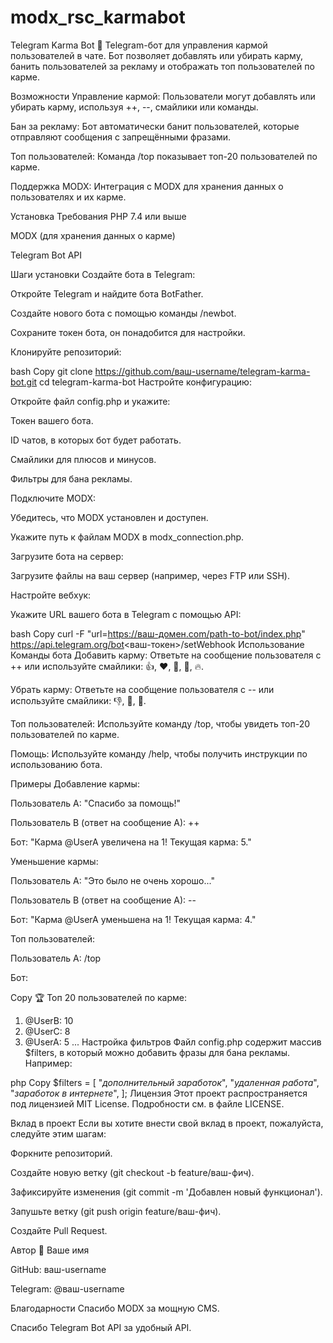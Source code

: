 # modx_rsc_karmabot
Telegram Karma Bot
🤖 Telegram-бот для управления кармой пользователей в чате. Бот позволяет добавлять или убирать карму, банить пользователей за рекламу и отображать топ пользователей по карме.

Возможности
Управление кармой: Пользователи могут добавлять или убирать карму, используя ++, --, смайлики или команды.

Бан за рекламу: Бот автоматически банит пользователей, которые отправляют сообщения с запрещёнными фразами.

Топ пользователей: Команда /top показывает топ-20 пользователей по карме.

Поддержка MODX: Интеграция с MODX для хранения данных о пользователях и их карме.

Установка
Требования
PHP 7.4 или выше

MODX (для хранения данных о карме)

Telegram Bot API

Шаги установки
Создайте бота в Telegram:

Откройте Telegram и найдите бота BotFather.

Создайте нового бота с помощью команды /newbot.

Сохраните токен бота, он понадобится для настройки.

Клонируйте репозиторий:

bash
Copy
git clone https://github.com/ваш-username/telegram-karma-bot.git
cd telegram-karma-bot
Настройте конфигурацию:

Откройте файл config.php и укажите:

Токен вашего бота.

ID чатов, в которых бот будет работать.

Смайлики для плюсов и минусов.

Фильтры для бана рекламы.

Подключите MODX:

Убедитесь, что MODX установлен и доступен.

Укажите путь к файлам MODX в modx_connection.php.

Загрузите бота на сервер:

Загрузите файлы на ваш сервер (например, через FTP или SSH).

Настройте вебхук:

Укажите URL вашего бота в Telegram с помощью API:

bash
Copy
curl -F "url=https://ваш-домен.com/path-to-bot/index.php" https://api.telegram.org/bot<ваш-токен>/setWebhook
Использование
Команды бота
Добавить карму: Ответьте на сообщение пользователя с ++ или используйте смайлики: 👍, ❤️, 🤝, 🙌, 🔥.

Убрать карму: Ответьте на сообщение пользователя с -- или используйте смайлики: 👎, 🖕, 💩.

Топ пользователей: Используйте команду /top, чтобы увидеть топ-20 пользователей по карме.

Помощь: Используйте команду /help, чтобы получить инструкции по использованию бота.

Примеры
Добавление кармы:

Пользователь A: "Спасибо за помощь!"

Пользователь B (ответ на сообщение A): ++

Бот: "Карма @UserA увеличена на 1! Текущая карма: 5."

Уменьшение кармы:

Пользователь A: "Это было не очень хорошо..."

Пользователь B (ответ на сообщение A): --

Бот: "Карма @UserA уменьшена на 1! Текущая карма: 4."

Топ пользователей:

Пользователь A: /top

Бот:

Copy
🏆 Топ 20 пользователей по карме:

1. @UserB: 10
2. @UserC: 8
3. @UserA: 5
...
Настройка фильтров
Файл config.php содержит массив $filters, в который можно добавить фразы для бана рекламы. Например:

php
Copy
$filters = [
    "*дополнительный заработок*",
    "*удаленная работа*",
    "*заработок в интернете*",
];
Лицензия
Этот проект распространяется под лицензией MIT License. Подробности см. в файле LICENSE.

Вклад в проект
Если вы хотите внести свой вклад в проект, пожалуйста, следуйте этим шагам:

Форкните репозиторий.

Создайте новую ветку (git checkout -b feature/ваш-фич).

Зафиксируйте изменения (git commit -m 'Добавлен новый функционал').

Запушьте ветку (git push origin feature/ваш-фич).

Создайте Pull Request.

Автор
👤 Ваше имя

GitHub: ваш-username

Telegram: @ваш-username

Благодарности
Спасибо MODX за мощную CMS.

Спасибо Telegram Bot API за удобный API.

